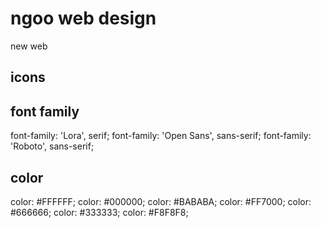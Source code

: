 # ngoo web design

new web 

## icons

<i class="fas fa-file-pdf"></i>
<i class="fab fa-facebook"></i>
<i class="fab fa-twitter"></i>
<i class="fab fa-instagram"></i>
<i class="fab fa-instagram-square"></i>
<i class="fab fa-youtube"></i>
<i class="far fa-envelope"></i>
<i class="fas fa-phone-alt"></i>
<i class="fas fa-plus"></i>
<i class="fas fa-gift"></i>
<i class="fas fa-user-tie"></i>
<i class="fas fa-bullhorn"></i>
<i class="fas fa-quote-left"></i>
<i class="fas fa-search"></i>
<i class="far fa-clock"></i>
<i class="far fa-map"></i> 
<i class="fas fa-chevron-right"></i>
<i class="fas fa-chevron-left"></i>
<i class="fas fa-bars"></i>

## font family

font-family: 'Lora', serif;
font-family: 'Open Sans', sans-serif;
font-family: 'Roboto', sans-serif;

## color 

color: #FFFFFF;
color: #000000;
color: #BABABA;
color: #FF7000;
color: #666666;
color: #333333;
color: #F8F8F8;
